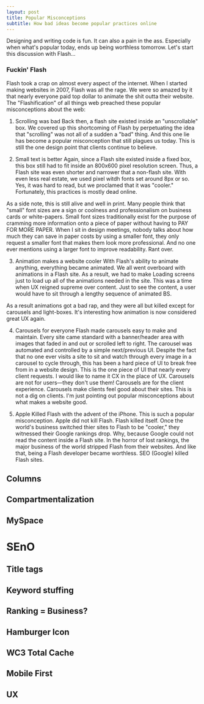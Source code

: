 ```yaml
---
layout: post
title: Popular Misconceptions
subtitle: How bad ideas become popular practices online
---
```


Designing and writing code is fun. It can also a pain in the ass. Especially when what's popular today, ends up being worthless tomorrow. Let's start this discussion with Flash...

### Fuckin' Flash
Flash took a crap on almost every aspect of the internet. When I started making websites in 2007, Flash was all the rage. We were so amazed by it that nearly everyone paid top dollar to animate the shit outta their website. The "Flashification" of all things web preached these popular misconceptions about the web:

1. Scrolling was bad
 Back then, a flash site existed inside an "unscrollable" box. We covered up this shortcoming of Flash by perpetuating the idea that "scrolling" was not all of a sudden a "bad" thing. And this one lie has become a popular misconception that still plagues us today. This is still the one design point that clients continue to believe.

2. Small text is better
 Again, since a Flash site existed inside a fixed box, this box still had to fit inside an 800x600 pixel resolution screen. Thus, a Flash site was even shorter and narrower that a non-flash site. With even less real estate, we used pixel witdh fonts set around 8px or so. Yes, it was hard to read, but we proclamed that it was "cooler." Fortunately, this practices is mostly dead online.

 As a side note, this is still alive and well in print. Many people think that "small" font sizes are a sign or coolness and professionalism on business cards or white-papers. Small font sizes traditionally exist for the purpose of cramming more information onto a piece of paper without having to PAY FOR MORE PAPER. When I sit in design meetings, nobody talks about how much they can save in paper costs by using a smaller font, they only request a smaller font that makes them look more professional. And no one ever mentions using a larger font to improve readability. Rant over.

3. Animation makes a website cooler
 With Flash's ability to animate anything, everything became animated. We all went overboard with animations in a Flash site. As a result, we had to make Loading screens just to load up all of the animations needed in the site. This was a time when UX reigned supreme over content. Just to see the content, a user would have to sit through a lengthy sequence of animated BS.

 As a result animations got a bad rap, and they were all but killed except for carousels and light-boxes. It's interesting how animation is now considered great UX again.

4. Carousels for everyone
 Flash made carousels easy to make and maintain. Every site came standard with a banner/header area with images that faded in and out or scrolled left to right. The carousel was automated and controlled by a simple next/previous UI. Despite the fact that no one ever visits a site to sit and watch through every image in a carousel to cycle through, this has been a hard piece of UI to break free from in a website design. This is the one piece of UI that nearly every client requests. I would like to name it CX in the place of UX. Carousels are not for users—they don't use them! Carousels are for the client experience. Carousels make clients feel good about their sites. This is not a dig on clients. I'm just pointing out popular misconceptions about what makes a website good.

5. Apple Killed Flash with the advent of the iPhone.
 This is such a popular misconception. Apple did not kill Flash. Flash killed itself. Once the world's business switched thier sites to Flash to be "cooler," they witnessed their Google rankings drop. Why, because Google could not read the content inside a Flash site. In the horror of lost rankings, the major business of the world stripped Flash from their websites. And like that, being a Flash developer became worthless. SEO (Google) killed Flash sites.

## Columns


## Compartmentalization

## MySpace

# SEnO

## Title tags
## Keyword stuffing
## Ranking = Business?


## Hamburger Icon

## WC3 Total Cache

## Mobile First

## UX
